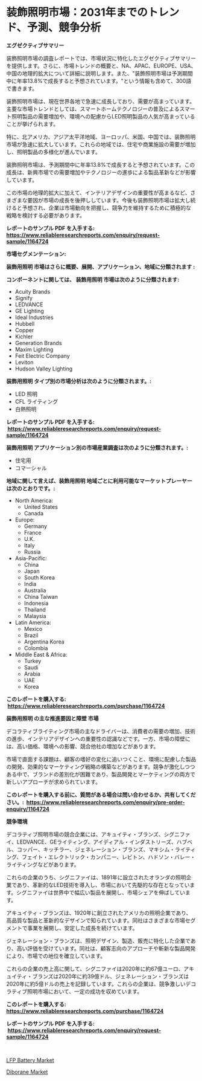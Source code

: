 <p><h1>装飾照明市場：2031年までのトレンド、予測、競争分析</h1></p><p><strong>エグゼクティブサマリー</strong></p>
<p><p>装飾照明市場の調査レポートでは、市場状況に特化したエグゼクティブサマリーを提供します。さらに、市場トレンドの概要と、NA、APAC、EUROPE、USA、中国の地理的拡大について詳細に説明します。また、"装飾照明市場は予測期間中に年率13.8%で成長すると予想されています。"という情報も含めて、300語で書きます。</p><p>装飾照明市場は、現在世界各地で急速に成長しており、需要が高まっています。主要な市場トレンドとしては、スマートホームテクノロジーの普及によるスマート照明製品の需要増加や、環境への配慮からLED照明製品の人気が高まっていることが挙げられます。</p><p>特に、北アメリカ、アジア太平洋地域、ヨーロッパ、米国、中国では、装飾照明市場が急速に拡大しています。これらの地域では、住宅や商業施設の需要が増加し、照明製品の多様化が進んでいます。</p><p>装飾照明市場は、予測期間中に年率13.8%で成長すると予想されています。この成長は、新興市場での需要増加やテクノロジーの進歩による製品革新などが影響しています。</p><p>この市場の地理的拡大に加えて、インテリアデザインの重要性が高まるなど、さまざまな要因が市場の成長を後押ししています。今後も装飾照明市場は拡大し続けると予想され、企業は市場動向を把握し、競争力を維持するために積極的な戦略を検討する必要があります。</p></p>
<p><strong>レポートのサンプル PDF を入手する: <a href="https://www.reliableresearchreports.com/enquiry/request-sample/1164724">https://www.reliableresearchreports.com/enquiry/request-sample/1164724</a></strong></p>
<p><strong>市場セグメンテーション:</strong></p>
<p><strong> 装飾用照明 市場はさらに概要、展開、アプリケーション、地域に分類されます :</strong></p>
<p><strong>コンポーネントに関しては、 装飾用照明 市場は次のように分類されます: &nbsp;</strong></p>
<p><ul><li>Acuity Brands</li><li>Signify</li><li>LEDVANCE</li><li>GE Lighting</li><li>Ideal Industries</li><li>Hubbell</li><li>Copper</li><li>Kichler</li><li>Generation Brands</li><li>Maxim Lighting</li><li>Feit Electric Company</li><li>Leviton</li><li>Hudson Valley Lighting</li></ul></p>
<p><strong> 装飾用照明 タイプ別の市場分析は次のように分類されます。:</strong></p>
<p><ul><li>LED 照明</li><li>CFL ライティング</li><li>白熱照明</li></ul></p>
<p><strong>レポートのサンプル PDF を入手する: &nbsp;<a href="https://www.reliableresearchreports.com/enquiry/request-sample/1164724">https://www.reliableresearchreports.com/enquiry/request-sample/1164724</a></strong></p>
<p><strong> 装飾用照明 アプリケーション別の市場産業調査は次のように分類されます。:</strong></p>
<p><ul><li>住宅用</li><li>コマーシャル</li></ul></p>
<p><strong>地域に関して言えば、装飾用照明 地域ごとに利用可能なマーケットプレーヤーは次のとおりです。:</strong></p>
<p><ul>
    <li>
        North America:
        <ul>
            <li>United States</li>
            <li>Canada</li>
        </ul>
    </li>
    <li>
        Europe:
        <ul>
            <li>Germany</li>
            <li>France</li>
            <li>U.K.</li>
            <li>Italy</li>
            <li>Russia</li>
        </ul>
    </li>
    <li>
        Asia-Pacific:
        <ul>
            <li>China</li>
            <li>Japan</li>
            <li>South Korea</li>
            <li>India</li>
            <li>Australia</li>
            <li>China Taiwan</li>
            <li>Indonesia</li>
            <li>Thailand</li>
            <li>Malaysia</li>
        </ul>
    </li>
    <li>
        Latin America:
        <ul>
            <li>Mexico</li>
            <li>Brazil</li>
            <li>Argentina Korea</li>
            <li>Colombia</li>
        </ul>
    </li>
    <li>
        Middle East & Africa:
        <ul>
            <li>Turkey</li>
            <li>Saudi</li>
            <li>Arabia</li>
            <li>UAE</li>
            <li>Korea</li>
        </ul>
    </li>
    </ul></p>
<p><strong>このレポートを購入する: &nbsp;<a href="https://www.reliableresearchreports.com/purchase/1164724">https://www.reliableresearchreports.com/purchase/1164724</a></strong></p>
<p><strong>装飾用照明 の主な推進要因と障壁 市場</strong></p>
<p><p>デコラティブライティング市場の主なドライバーは、消費者の需要の増加、技術の進歩、インテリアデザインへの重要性の認識などです。一方、市場の障壁には、高い価格、環境への影響、競合他社の増加などがあります。</p><p>市場で直面する課題は、顧客の嗜好の変化に追いつくこと、環境に配慮した製品の開発、効果的なマーケティング戦略の構築などがあります。競争が激化しつつある中で、ブランドの差別化が困難であり、製品開発とマーケティングの両方で新しいアプローチが求められています。</p></p>
<p><strong>このレポートを購入する前に、質問がある場合は問い合わせるか、共有してください。:&nbsp; <a href="https://www.reliableresearchreports.com/enquiry/pre-order-enquiry/1164724">https://www.reliableresearchreports.com/enquiry/pre-order-enquiry/1164724</a></strong></p>
<p><strong>競争環境</strong></p>
<p><p>デコラティブ照明市場の競合企業には、アキュイティ・ブランズ、シグニファイ、LEDVANCE、GEライティング、アイディアル・インダストリーズ、ハブベル、コッパー、キッチラー、ジェネレーション・ブランズ、マキシム・ライティング、フェイト・エレクトリック・カンパニー、レビトン、ハドソン・バレー・ライティングなどがあります。</p><p>これらの企業のうち、シグニファイは、1891年に設立されたオランダの照明企業であり、革新的なLED技術を導入し、市場において先駆的な存在となっています。シグニファイは世界中で幅広い製品を展開し、市場シェアを伸ばしています。</p><p>アキュイティ・ブランズは、1920年に創立されたアメリカの照明企業であり、高品質な製品と革新的なデザインで知られています。同社はさまざまな市場セグメントで事業を展開し、安定した成長を続けています。</p><p>ジェネレーション・ブランズは、照明デザイン、製造、販売に特化した企業であり、高い評価を受けています。同社は、顧客志向のアプローチや斬新な製品開発により、市場での地位を確立しています。</p><p>これらの企業の売上高に関して、シグニファイは2020年に約67億ユーロ、アキュイティ・ブランズは2020年に約39億ドル、ジェネレーション・ブランズは2020年に約5億ドルの売上を記録しています。これらの企業は、競争激しいデコラティブ照明市場において、一定の成功を収めています。</p></p>
<p><strong>このレポートを購入する: &nbsp; <a href="https://www.reliableresearchreports.com/purchase/1164724">https://www.reliableresearchreports.com/purchase/1164724</a></strong></p>
<p><strong>レポートのサンプル PDF を入手する: &nbsp;<a href="https://www.reliableresearchreports.com/enquiry/request-sample/1164724">https://www.reliableresearchreports.com/enquiry/request-sample/1164724</a></strong><strong></strong></p>
<p>&nbsp;</p>
<p><p><a href="https://github.com/kathiaseamanalvaradovlprc2h/Market-Research-Report-List-1/blob/main/lfp-battery-market.md">LFP Battery Market</a></p><p><a href="https://zircon-bluebell-299.notion.site/Diborane-Market-Size-Focuses-on-Market-Dynamics-In-Depth-Analysis-and-Future-Projections-of-its-Mar-0534ab29985f43e78e05cb6f298ff44e">Diborane Market</a></p></p>
